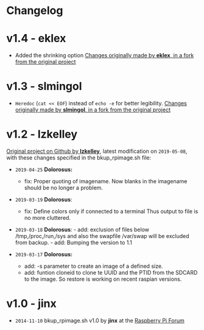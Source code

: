 # Changelog 


# v1.4 - eklex

-  Added the shrinking option [Changes originally made by **eklex**, in a fork from the original project](https://github.com/eklex/bkup_rpimage)


# v1.3 - slmingol

- `Heredoc` (`cat << EOF`) instead of `echo -e` for better legibility. [Changes originally made by **slmingol**, in a fork from the original project](https://github.com/slmingol/bkup_rpimage)

# v1.2 - lzkelley

[Original project on Github by **lzkelley**](https://github.com/lzkelley/bkup_rpimage), latest modification on `2019-05-08`, with these changes specified in the bkup_rpimage.sh file:

- `2019-04-25` **Dolorosus:**
    - fix: Proper quoting of imagename. Now blanks in the imagename should be no longer a problem.

- `2019-03-19` **Dolorosus**:
    - fix: Define colors only if connected to a terminal
        Thus output to file is no more cluttered.

- `2019-03-18` **Dolorosus**:
      - add: exclusion of files below /tmp,/proc,/run,/sys and also the swapfile /var/swap will be excluded from backup.
      - add: Bumping the version to 1.1

- `2019-03-17` **Dolorosus:**
    - add: -s parameter to create an image of a   defined size.
    - add: funtion cloneid to clone te UUID and the PTID from the SDCARD to the image. So restore is working on recent raspian versions.

# v1.0 - jinx

- `2014-11-10` bkup_rpimage.sh v1.0 by **jinx** at the [Raspberry Pi Forum](https://www.raspberrypi.org/forums/viewtopic.php?p=638345#p638345)


